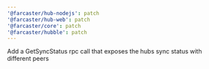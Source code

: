 ```yaml
---
'@farcaster/hub-nodejs': patch
'@farcaster/hub-web': patch
'@farcaster/core': patch
'@farcaster/hubble': patch
---
```


Add a GetSyncStatus rpc call that exposes the hubs sync status with different peers
